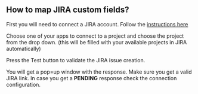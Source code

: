 ## How to map JIRA custom fields?

First you will need to connect a JIRA account. Follow the [instructions here](https://docs.testfairy.com/Bug_Tracking/JIRA_Cloud.html)

Choose one of your apps to connect to a project and choose the project from the drop down. (this will be filled with your available projects in JIRA automatically)

Press the Test button to validate the JIRA issue creation.

You will get a pop=up window with the response. Make sure you get a valid JIRA link.
In case you get a **PENDING** response check the connection configuration.
